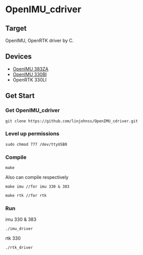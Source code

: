 # OpenIMU_cdriver
## Target
OpenIMU, OpenRTK driver by C.
## Devices
* [OpenIMU 383ZA](https://buildmedia.readthedocs.org/media/pdf/openimu/latest/openimu.pdf)
* [OpenIMU 330BI](https://buildmedia.readthedocs.org/media/pdf/openimu/latest/openimu.pdf)
* OpenRTK 330LI
## Get Start
### Get OpenIMU_cdriver
```shell
git clone https://github.com/linjohnss/OpenIMU_cdriver.git
```
### Level up permissions
```shell
sudo chmod 777 /dev/ttyUSB0
```

### Compile
```shell
make
```
Also can compile respectively
```shell
make imu //for imu 330 & 383
```
```shell
make rtk //for rtk
```
### Run
imu 330 & 383
```shell
./imu_driver
```
rtk 330
```shell
./rtk_driver
```
